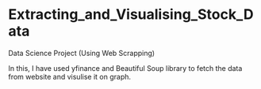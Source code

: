 # Extracting_and_Visualising_Stock_Data

Data Science Project (Using Web Scrapping)

In this, I have used yfinance and Beautiful Soup library to fetch the data from website and visulise it on graph. 
